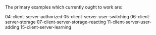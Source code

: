 
The primary examples which currently ought to work are:

04-client-server-authorized
05-client-server-user-switching
06-client-server-storage
07-client-server-storage-reacting
11-client-server-user-adding
15-client-server-learning
